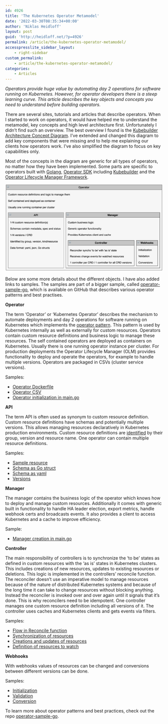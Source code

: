 ```yaml
---
id: 4926
title: 'The Kubernetes Operator Metamodel'
date: '2022-03-30T08:35:34+00:00'
author: 'Niklas Heidloff'
layout: post
guid: 'http://heidloff.net/?p=4926'
permalink: /article/the-kubernetes-operator-metamodel/
accesspresslite_sidebar_layout:
    - right-sidebar
custom_permalink:
    - article/the-kubernetes-operator-metamodel/
categories:
    - Articles
---
```


*Operators provide huge value by automating day 2 operations for software running on Kubernetes. However, for operator developers there is a steep learning curve. This article describes the key objects and concepts you need to understand before building operators.*

There are several sites, tutorials and articles that describe operators. When I started to work on operators, it would have helped me to understand the metamodel, key concepts and high level architecture first. Unfortunately I didn’t find such an overview. The best overview I found is the [Kubebuilder Architecture Concept Diagram](https://book.kubebuilder.io/architecture.html). I’ve extended and changed this diagram to add key components that were missing and to help me explaining our clients how operators work. I’ve also simplified the diagram to focus on key capabilities only.

Most of the concepts in the diagram are generic for all types of operators, no matter how they have been implemented. Some parts are specific to operators built with [Golang](https://go.dev/), [Operator SDK](https://sdk.operatorframework.io/) including [Kubebuilder](https://github.com/kubernetes-sigs/kubebuilder) and the [Operator Lifecycle Manager Framework](https://operatorframework.io/).

![image](/assets/img/2022/03/OperatorMetaModel.png)

Below are some more details about the different objects. I have also added links to samples. The samples are part of a bigger sample, called [operator-sample-go](https://github.com/IBM/operator-sample-go), which is available on GitHub that describes various operator patterns and best practises.

**Operator**

The term ‘Operator’ or ‘Kubernetes Operator’ describes the mechanism to automate deployments and day 2 operations for software running on Kubernetes which implements the [operator pattern](https://kubernetes.io/docs/concepts/extend-kubernetes/operator/). This pattern is used by Kubernetes internally as well as externally for custom resources. Operators contain custom resource definitions and business logic to manage these resources. The self contained operators are deployed as containers on Kubernetes. Usually there is one running operator instance per cluster. For production deployments the Operator Lifecycle Manager (OLM) provides functionality to deploy and operate the operators, for example to handle multiple versions. Operators are packaged in CSVs (cluster service versions).

Samples:

- [Operator Dockerfile](https://github.com/IBM/operator-sample-go/blob/884e14053522645fcfedde38e4ae8a03378902f8/operator-application/Dockerfile)
- [Operator CSV](https://github.com/IBM/operator-sample-go/blob/884e14053522645fcfedde38e4ae8a03378902f8/operator-application/bundle/manifests/operator-application.clusterserviceversion.yaml)
- [Operator initialization in main.go](https://github.com/IBM/operator-sample-go/blob/884e14053522645fcfedde38e4ae8a03378902f8/operator-application/main.go)

**API**

The term API is often used as synonym to custom resource definition. Custom resource definitions have schemas and potentially multiple versions. This allows managing resources declaratively in Kubernetes production environments. Custom resource definitions are [identified](https://book.kubebuilder.io/cronjob-tutorial/gvks.html) by their group, version and resource name. One operator can contain multiple resource definitions.

Samples:

- [Sample resource](https://github.com/IBM/operator-sample-go/blob/884e14053522645fcfedde38e4ae8a03378902f8/operator-application/config/samples/application.sample_v1beta1_application.yaml)
- [Schema as Go struct](https://github.com/IBM/operator-sample-go/blob/884e14053522645fcfedde38e4ae8a03378902f8/operator-application/api/v1beta1/application_types.go)
- [Schema as yaml](https://github.com/IBM/operator-sample-go/blob/884e14053522645fcfedde38e4ae8a03378902f8/operator-application/config/crd/bases/application.sample.ibm.com_applications.yaml)
- [Versions](https://github.com/IBM/operator-sample-go/tree/884e14053522645fcfedde38e4ae8a03378902f8/operator-application/api)

**Manager**

The manager contains the business logic of the operator which knows how to deploy and manage custom resources. Additionally it comes with generic built in functionality to handle HA leader election, export metrics, handle webhook certs and broadcasts events. It also provides a client to access Kubernetes and a cache to improve efficiency.

Sample:

- [Manager creation in main.go](https://github.com/IBM/operator-sample-go/blob/884e14053522645fcfedde38e4ae8a03378902f8/operator-application/main.go#L57)

**Controller**

The main responsibility of controllers is to synchronize the ‘to be’ states as defined in custom resources with the ‘as is’ states in Kubernetes clusters. This includes creations of new resources, updates to existing resources or deletions. This logic is implemented in the controllers’ reconcile function. The reconciler doesn’t use an imperative model to manage resources because of the nature of distributed Kubernetes systems and because of the long time it can take to change resources without blocking anything. Instead the reconciler is invoked over and over again until it signals that it’s done. This is why reconcilers need to be idempotent. One controller manages one custom resource definition including all versions of it. The controller uses caches and Kubernetes clients and gets events via filters.

Samples:

- [Flow in Reconcile function](https://github.com/IBM/operator-sample-go/blob/884e14053522645fcfedde38e4ae8a03378902f8/operator-application/controllers/application/controller.go)
- [Synchronization of resources](https://github.com/IBM/operator-sample-go/blob/884e14053522645fcfedde38e4ae8a03378902f8/operator-application/controllers/application/service.go#L43-L49)
- [Creations and updates of resources](https://github.com/IBM/operator-sample-go/blob/884e14053522645fcfedde38e4ae8a03378902f8/operator-application/controllers/application/secret.go)
- [Definition of resources to watch](https://github.com/IBM/operator-sample-go/blob/884e14053522645fcfedde38e4ae8a03378902f8/operator-application/controllers/application/controller.go#L126)

**Webhooks**

With webhooks values of resources can be changed and conversions between different versions can be done.

Samples:

- [Initialization](https://github.com/IBM/operator-sample-go/blob/884e14053522645fcfedde38e4ae8a03378902f8/operator-application/api/v1beta1/application_webhook.go#L28)
- [Validation](https://github.com/IBM/operator-sample-go/blob/884e14053522645fcfedde38e4ae8a03378902f8/operator-application/api/v1beta1/application_webhook.go#L38-L83)
- [Conversion](https://github.com/IBM/operator-sample-go/blob/884e14053522645fcfedde38e4ae8a03378902f8/operator-application/api/v1alpha1/application_conversion.go)

To learn more about operator patterns and best practices, check out the repo [operator-sample-go](https://github.com/IBM/operator-sample-go).